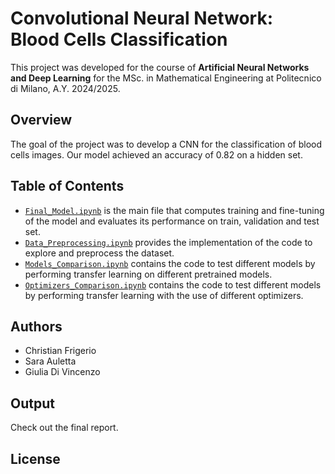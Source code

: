 # Convolutional Neural Network: Blood Cells Classification

This project was developed for the course of **Artificial Neural Networks and Deep Learning** for the MSc. in Mathematical Engineering at Politecnico di Milano, A.Y. 2024/2025.

## Overview
The goal of the project was to develop a CNN for the classification of blood cells images. Our model achieved an accuracy of 0.82 on a hidden set.

## Table of Contents
- [`Final_Model.ipynb`](Notebooks/Final_Model.ipynb) is the main file that computes training and fine-tuning of the model and evaluates its performance on train, validation and test set.
- [`Data_Preprocessing.ipynb`](Notebooks/Data_Preprocessing.ipynb) provides the implementation of the code to explore and preprocess the dataset.
- [`Models_Comparison.ipynb`](Notebooks/Models_Comparison.ipynb) contains the code to test different models by performing transfer learning on different pretrained models.
- [`Optimizers_Comparison.ipynb`](Notebooks/Optimizers_Comparison.ipynb) contains the code to test different models by performing transfer learning with the use of different optimizers.

## Authors
- Christian Frigerio 
- Sara Auletta 
- Giulia Di Vincenzo 

## Output
Check out the final report.

## License
